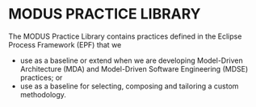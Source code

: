 MODUS PRACTICE LIBRARY
=====

The MODUS Practice Library contains practices defined in the Eclipse Process Framework (EPF) that we

* use as a baseline or extend when we are developing Model-Driven Architecture (MDA) and Model-Driven Software Engineering (MDSE) practices; or 
* use as a baseline for selecting, composing and tailoring a custom methodology.
